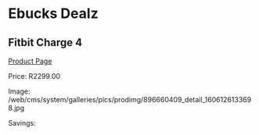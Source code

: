 
# Ebucks Dealz
## Fitbit Charge 4
[Product Page](https://www.ebucks.com/web/shop/productSelected.do?prodId=896660409&catId=842821695)

Price: R2299.00

Image: /web/cms/system/galleries/pics/prodimg/896660409_detail_1606126133698.jpg

Savings: 


	